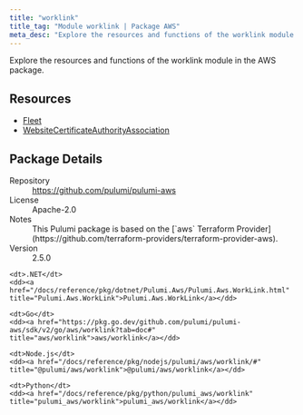 ```yaml
---
title: "worklink"
title_tag: "Module worklink | Package AWS"
meta_desc: "Explore the resources and functions of the worklink module in the AWS package."
---
```


<!-- WARNING: this file was generated by Pulumi Docs Generator. -->
<!-- Do not edit by hand unless you're certain you know what you are doing! -->

Explore the resources and functions of the worklink module in the AWS package.

<h2 id="resources">Resources</h2>
<ul class="api">
    <li><a href="fleet" title="Fleet"><span class="symbol resource"></span>Fleet</a></li>
    <li><a href="websitecertificateauthorityassociation" title="WebsiteCertificateAuthorityAssociation"><span class="symbol resource"></span>WebsiteCertificateAuthorityAssociation</a></li>
</ul>

<h2 id="package-details">Package Details</h2>
<dl class="package-details">
	<dt>Repository</dt>
	<dd><a href="https://github.com/pulumi/pulumi-aws">https://github.com/pulumi/pulumi-aws</a></dd>
	<dt>License</dt>
	<dd>Apache-2.0</dd>
	<dt>Notes</dt>
	<dd>This Pulumi package is based on the [`aws` Terraform Provider](https://github.com/terraform-providers/terraform-provider-aws).</dd>
	<dt>Version</dt>
	<dd>2.5.0</dd>
</dl>



<dl class="tabular">

    <dt>.NET</dt>
    <dd><a href="/docs/reference/pkg/dotnet/Pulumi.Aws/Pulumi.Aws.WorkLink.html" title="Pulumi.Aws.WorkLink">Pulumi.Aws.WorkLink</a></dd>

    <dt>Go</dt>
    <dd><a href="https://pkg.go.dev/github.com/pulumi/pulumi-aws/sdk/v2/go/aws/worklink?tab=doc#" title="aws/worklink">aws/worklink</a></dd>

    <dt>Node.js</dt>
    <dd><a href="/docs/reference/pkg/nodejs/pulumi/aws/worklink/#" title="@pulumi/aws/worklink">@pulumi/aws/worklink</a></dd>

    <dt>Python</dt>
    <dd><a href="/docs/reference/pkg/python/pulumi_aws/worklink" title="pulumi_aws/worklink">pulumi_aws/worklink</a></dd>

</dl>

